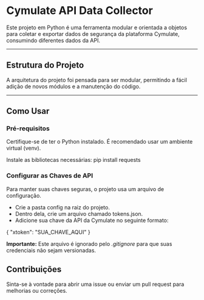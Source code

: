 # Cymulate API Data Collector

Este projeto em Python é uma ferramenta modular e orientada a objetos para coletar e exportar dados de segurança da plataforma Cymulate, consumindo diferentes dados da API.

---

## Estrutura do Projeto

A arquitetura do projeto foi pensada para ser modular, permitindo a fácil adição de novos módulos e a manutenção do código.


---    
## Como Usar

### Pré-requisitos

Certifique-se de ter o Python instalado. É recomendado usar um ambiente virtual (venv).

Instale as bibliotecas necessárias:
pip install requests

### Configurar as Chaves de API

Para manter suas chaves seguras, o projeto usa um arquivo de configuração.

- Crie a pasta config na raiz do projeto.
- Dentro dela, crie um arquivo chamado tokens.json.
- Adicione sua chave da API da Cymulate no seguinte formato:

{
    "xtoken": "SUA_CHAVE_AQUI"
}

**Importante:** Este arquivo é ignorado pelo _.gitignore_ para que suas credenciais não sejam versionadas.



## Contribuições

Sinta-se à vontade para abrir uma issue ou enviar um pull request para melhorias ou correções.
